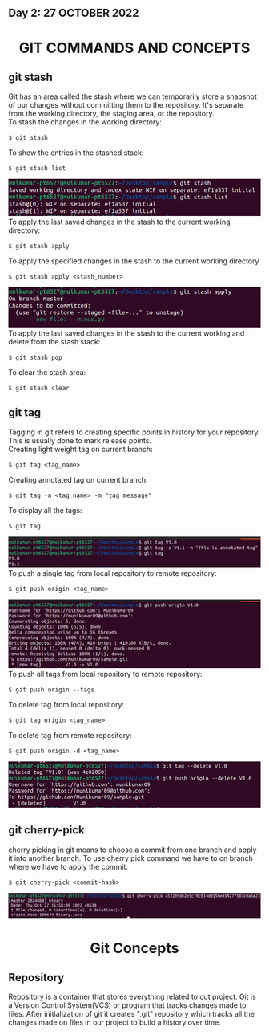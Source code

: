 ## Day 2: 27 OCTOBER 2022
<h1 align="center">GIT COMMANDS AND CONCEPTS</h1>  

## git stash  
Git has an area called the stash where we can temporarily store a snapshot of our changes without committing them to the repository. It's separate from the working directory, the staging area, or the repository.  
To stash the changes in the working directory:  
```
$ git stash
```
To show the entries in the stashed stack:  
```
$ git stash list
```
!['git stash']('/../images/git_stash1.png)  
To apply the last saved changes in the stash to the current working directory:  
```
$ git stash apply
```
To apply the specified changes in the stash to the current working directory
```
$ git stash apply <stash_number>
```
!['git stash_number']('/../images/git_stash2.png)
To apply the last saved changes in the stash to the current working and delete from the stash stack:
```
$ git stash pop
```
To clear the stash area:  
```
$ git stash clear
```
## git tag  
Tagging in git refers to creating specific points in history for your repository. This is usually done to mark release points.  
Creating light weight tag on current branch:  
```
$ git tag <tag_name>
```
Creating annotated tag on current branch:
```
$ git tag -a <tag_name> -m "tag message"
```
To display all the tags:  
```
$ git tag
```
!['git tag']('/../images/tag1.png)  
To push a single tag from local repository to remote repository:  
```
$ git push origin <tag_name>
```
!['git stash_number']('/../images/tag2.png)  
To push all tags from local repository to remote repository:  
```
$ git push origin --tags
```
To delete tag from local repository:  
``` 
$ git tag origin <tag_name>
```
To delete tag from remote repository:  
```
$ git push origin -d <tag_name>
```
!['git stash_number']('/../images/tag3.png)  
## git cherry-pick  
cherry picking in git means to choose a commit from one branch and apply it into another branch. To use cherry pick command we have to on branch where we have to apply the commit.  
```
$ git cherry-pick <commit-hash>
```
!['git cherry-pick]('/../images/cherry_pick.png)  
<h1 align="center">Git Concepts</h1>  

## Repository
Repository is a container that stores everything related to out project. Git is a Version Control System(VCS) or program that tracks changes made to files. After initialization of git it creates ".git" repository which tracks all the changes made on files in our project to build a history over time.